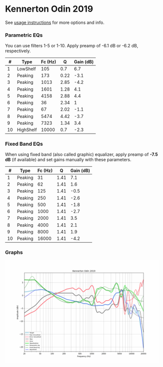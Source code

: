# Kennerton Odin 2019
See [usage instructions](https://github.com/jaakkopasanen/AutoEq#usage) for more options and info.

### Parametric EQs
You can use filters 1-5 or 1-10. Apply preamp of -6.1 dB or -6.2 dB, respectively.

|   # | Type      |   Fc (Hz) |    Q |   Gain (dB) |
|-----|-----------|-----------|------|-------------|
|   1 | LowShelf  |       105 | 0.7  |         6.7 |
|   2 | Peaking   |       173 | 0.22 |        -3.1 |
|   3 | Peaking   |      1013 | 2.85 |        -4.2 |
|   4 | Peaking   |      1601 | 1.28 |         4.1 |
|   5 | Peaking   |      4158 | 2.88 |         4.4 |
|   6 | Peaking   |        36 | 2.34 |         1   |
|   7 | Peaking   |        67 | 2.02 |        -1.1 |
|   8 | Peaking   |      5474 | 4.42 |        -3.7 |
|   9 | Peaking   |      7323 | 1.34 |         3.4 |
|  10 | HighShelf |     10000 | 0.7  |        -2.3 |

### Fixed Band EQs
When using fixed band (also called graphic) equalizer, apply preamp of **-7.5 dB** (if available) and set gains manually with these parameters.

|   # | Type    |   Fc (Hz) |    Q |   Gain (dB) |
|-----|---------|-----------|------|-------------|
|   1 | Peaking |        31 | 1.41 |         7.1 |
|   2 | Peaking |        62 | 1.41 |         1.6 |
|   3 | Peaking |       125 | 1.41 |        -0.5 |
|   4 | Peaking |       250 | 1.41 |        -2.6 |
|   5 | Peaking |       500 | 1.41 |        -1.8 |
|   6 | Peaking |      1000 | 1.41 |        -2.7 |
|   7 | Peaking |      2000 | 1.41 |         3.5 |
|   8 | Peaking |      4000 | 1.41 |         2.1 |
|   9 | Peaking |      8000 | 1.41 |         1.9 |
|  10 | Peaking |     16000 | 1.41 |        -4.2 |

### Graphs
![](./Kennerton%20Odin%202019.png)
